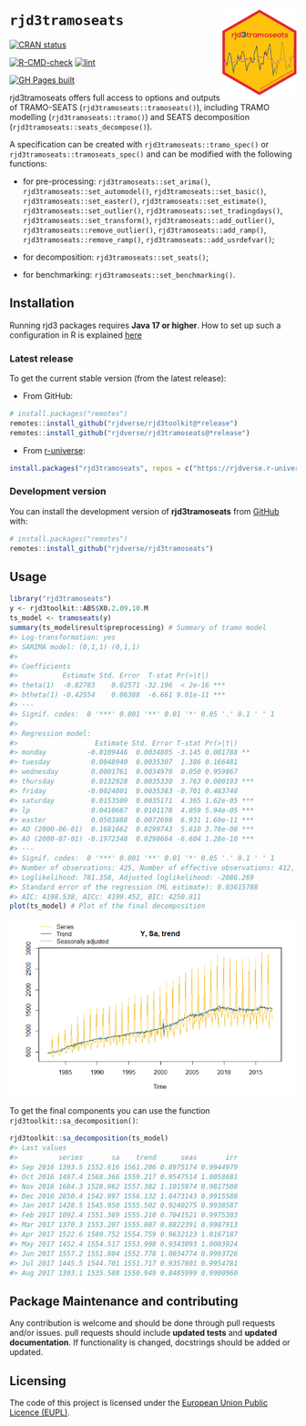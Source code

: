 
<!-- README.md is generated from README.Rmd. Please edit that file -->

# `rjd3tramoseats` <a href="https://rjdverse.github.io/rjd3tramoseats/"><img src="man/figures/logo.png" align="right" height="150" style="float:right; height:150px;"/></a>

<!-- badges: start -->

[![CRAN
status](https://www.r-pkg.org/badges/version/rjd3tramoseats)](https://CRAN.R-project.org/package=rjd3tramoseats)

[![R-CMD-check](https://github.com/rjdverse/rjd3tramoseats/actions/workflows/R-CMD-check.yaml/badge.svg)](https://github.com/rjdverse/rjd3tramoseats/actions/workflows/R-CMD-check.yaml)
[![lint](https://github.com/rjdverse/rjd3tramoseats/actions/workflows/lint.yaml/badge.svg)](https://github.com/rjdverse/rjd3tramoseats/actions/workflows/lint.yaml)

[![GH Pages
built](https://github.com/rjdverse/rjd3tramoseats/actions/workflows/pkgdown.yaml/badge.svg)](https://github.com/rjdverse/rjd3tramoseats/actions/workflows/pkgdown.yaml)
<!-- badges: end -->

rjd3tramoseats offers full access to options and outputs of TRAMO-SEATS
(`rjd3tramoseats::tramoseats()`), including TRAMO modelling
(`rjd3tramoseats::tramo()`) and SEATS decomposition
(`rjd3tramoseats::seats_decompose()`).

A specification can be created with `rjd3tramoseats::tramo_spec()` or
`rjd3tramoseats::tramoseats_spec()` and can be modified with the
following functions:

- for pre-processing: `rjd3tramoseats::set_arima()`,
  `rjd3tramoseats::set_automodel()`, `rjd3tramoseats::set_basic()`,
  `rjd3tramoseats::set_easter()`, `rjd3tramoseats::set_estimate()`,
  `rjd3tramoseats::set_outlier()`, `rjd3tramoseats::set_tradingdays()`,
  `rjd3tramoseats::set_transform()`, `rjd3tramoseats::add_outlier()`,
  `rjd3tramoseats::remove_outlier()`, `rjd3tramoseats::add_ramp()`,
  `rjd3tramoseats::remove_ramp()`, `rjd3tramoseats::add_usrdefvar()`;

- for decomposition: `rjd3tramoseats::set_seats()`;

- for benchmarking: `rjd3tramoseats::set_benchmarking()`.

## Installation

Running rjd3 packages requires **Java 17 or higher**. How to set up such
a configuration in R is explained
[here](https://jdemetra-new-documentation.netlify.app/#Rconfig)

### Latest release

To get the current stable version (from the latest release):

- From GitHub:

``` r
# install.packages("remotes")
remotes::install_github("rjdverse/rjd3toolkit@*release")
remotes::install_github("rjdverse/rjd3tramoseats@*release")
```

- From [r-universe](https://rjdverse.r-universe.dev/rjd3tramoseats):

``` r
install.packages("rjd3tramoseats", repos = c("https://rjdverse.r-universe.dev", "https://cloud.r-project.org"))
```

### Development version

You can install the development version of **rjd3tramoseats** from
[GitHub](https://github.com/) with:

``` r
# install.packages("remotes")
remotes::install_github("rjdverse/rjd3tramoseats")
```

## Usage

``` r
library("rjd3tramoseats")
y <- rjd3toolkit::ABS$X0.2.09.10.M
ts_model <- tramoseats(y)
summary(ts_model$result$preprocessing) # Summary of tramo model
#> Log-transformation: yes 
#> SARIMA model: (0,1,1) (0,1,1)
#> 
#> Coefficients
#>           Estimate Std. Error  T-stat Pr(>|t|)    
#> theta(1)  -0.82783    0.02571 -32.196  < 2e-16 ***
#> btheta(1) -0.42554    0.06388  -6.661 9.01e-11 ***
#> ---
#> Signif. codes:  0 '***' 0.001 '**' 0.01 '*' 0.05 '.' 0.1 ' ' 1
#> 
#> Regression model:
#>                   Estimate Std. Error T-stat Pr(>|t|)    
#> monday          -0.0109446  0.0034805 -3.145 0.001788 ** 
#> tuesday          0.0048940  0.0035307  1.386 0.166481    
#> wednesday        0.0001761  0.0034970  0.050 0.959867    
#> thursday         0.0132928  0.0035330  3.763 0.000193 ***
#> friday          -0.0024801  0.0035383 -0.701 0.483748    
#> saturday         0.0153509  0.0035171  4.365 1.62e-05 ***
#> lp               0.0410667  0.0101178  4.059 5.94e-05 ***
#> easter           0.0503888  0.0072698  6.931 1.69e-11 ***
#> AO (2000-06-01)  0.1681662  0.0299743  5.610 3.78e-08 ***
#> AO (2000-07-01) -0.1972348  0.0298664 -6.604 1.28e-10 ***
#> ---
#> Signif. codes:  0 '***' 0.001 '**' 0.01 '*' 0.05 '.' 0.1 ' ' 1
#> Number of observations: 425, Number of effective observations: 412, Number of parameters: 13
#> Loglikelihood: 781.358, Adjusted loglikelihood: -2086.269
#> Standard error of the regression (ML estimate): 0.03615788 
#> AIC: 4198.538, AICc: 4199.452, BIC: 4250.811
plot(ts_model) # Plot of the final decomposition
```

<img src="man/figures/README-ts-final-1.png" style="display: block; margin: auto;" />

To get the final components you can use the function
`rjd3toolkit::sa_decomposition()`:

``` r
rjd3toolkit::sa_decomposition(ts_model)
#> Last values
#>          series       sa    trend      seas       irr
#> Sep 2016 1393.5 1552.616 1561.206 0.8975174 0.9944979
#> Oct 2016 1497.4 1568.366 1559.217 0.9547514 1.0058681
#> Nov 2016 1684.3 1528.962 1557.382 1.1015974 0.9817508
#> Dec 2016 2850.4 1542.997 1556.132 1.8473143 0.9915588
#> Jan 2017 1428.5 1545.950 1555.502 0.9240275 0.9938587
#> Feb 2017 1092.4 1551.369 1555.210 0.7041521 0.9975303
#> Mar 2017 1370.3 1553.207 1555.087 0.8822391 0.9987913
#> Apr 2017 1522.6 1580.752 1554.759 0.9632123 1.0167187
#> May 2017 1452.4 1554.517 1553.908 0.9343093 1.0003924
#> Jun 2017 1557.2 1551.804 1552.778 1.0034774 0.9993726
#> Jul 2017 1445.5 1544.701 1551.717 0.9357801 0.9954781
#> Aug 2017 1303.1 1535.588 1550.949 0.8485999 0.9900960
```

## Package Maintenance and contributing

Any contribution is welcome and should be done through pull requests
and/or issues. pull requests should include **updated tests** and
**updated documentation**. If functionality is changed, docstrings
should be added or updated.

## Licensing

The code of this project is licensed under the [European Union Public
Licence
(EUPL)](https://joinup.ec.europa.eu/collection/eupl/eupl-text-eupl-12).

